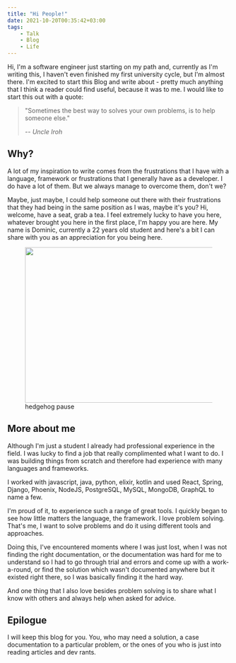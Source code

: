 ```yaml
---
title: "Hi People!"
date: 2021-10-20T00:35:42+03:00
tags: 
    - Talk
    - Blog
    - Life
---
```


Hi, I'm a software engineer just starting on my path and, currently as I'm writing this, I haven't even finished my first university cycle, but I'm almost there. I'm excited to start this Blog and write about - pretty much anything that I think a reader could find useful, because it was to me. I would like to start this out with a quote:

> "Sometimes the best way to solves your own problems, is to help someone else."
>
> -- <cite>Uncle Iroh</cite>

## Why?

A lot of my inspiration to write comes from the frustrations that I have with a language, framework or frustrations that I generally have as a developer. I do have a lot of them. But we always manage to overcome them, don't we?

Maybe, just maybe, I could help someone out there with their frustrations that they had being in the same position as I was, maybe it's you? Hi, welcome, have a seat, grab a tea. I feel extremely lucky to have you here, whatever brought you here in the first place, I'm happy you are here. My name is Dominic, currently a 22 years old student and here's a bit I can share with you as an appreciation for you being here.

<!-- wp:image {"align":"center","id":86,"width":532,"height":352,"sizeSlug":"large","linkDestination":"none"} -->
<div class="wp-block-image"><figure class="aligncenter size-large is-resized"><img src="https://cdn.pixabay.com/photo/2014/10/01/10/44/hedgehog-468228_960_720.jpg" alt="" class="wp-image-86" width="532" height="352"/><figcaption>hedgehog pause</figcaption></figure></div>
<!-- /wp:image -->

## More about me

Although I'm just a student I already had professional experience in the field. I was lucky to find a job that really complimented what I want to do. I was building things from scratch and therefore had experience with many languages and frameworks.

I worked with javascript, java, python, elixir, kotlin and used React, Spring, Django, Phoenix, NodeJS, PostgreSQL, MySQL, MongoDB, GraphQL to name a few. 

I'm proud of it, to experience such a range of great tools. I quickly began to see how little matters the language, the framework. I love problem solving. That's me, I want to solve problems and do it using different tools and approaches. 

Doing this, I've encountered moments where I was just lost, when I was not finding the right documentation, or the documentation was hard for me to understand so I had to go through trial and errors and come up with a work-a-round, or find the solution which wasn't documented anywhere but it existed right there,  so I was basically finding it the hard way. 

And one thing that I also love besides problem solving is to share what I know with others and always help when asked for advice. 

## Epilogue

I will keep this blog for you. You, who may need a solution, a case documentation to a particular problem, or the ones of you who is just into reading articles and dev rants.